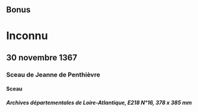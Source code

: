 ## **Bonus**

# Inconnu

## 30 novembre 1367

### Sceau de Jeanne de Penthièvre

#### Sceau

##### Archives départementales de Loire-Atlantique, E218 N°16, 378 x 385 mm